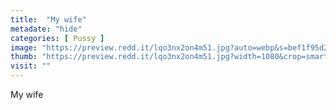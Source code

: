 ```yaml
---
title:  "My wife"
metadate: "hide"
categories: [ Pussy ]
image: "https://preview.redd.it/lqo3nx2on4m51.jpg?auto=webp&s=bef1f95d29f3205209f7455ceb61ef751c80d054"
thumb: "https://preview.redd.it/lqo3nx2on4m51.jpg?width=1080&crop=smart&auto=webp&s=9cd19d8bd9d1c9248599ca1f5d512ebcfdc128be"
visit: ""
---
```

My wife

